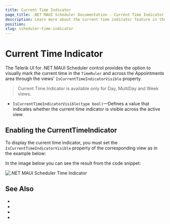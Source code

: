 ```yaml
---
title: Current Time Indicator
page_title: .NET MAUI Scheduler Documentation - Current Time Indicator
description: Learn more about the current time indicator feature in the Telerik UI for .NET MAUI Scheduler control.
position: 
slug: scheduler-time-indicator
---
```


# Current Time Indicator 

The Telerik UI for .NET MAUI Scheduler control provides the option to visually mark the current time in the `TimeRuler` and across the Appointments area through the views' `IsCurrentTimeIndicatorVisible` property.

>Current Time Indicator is available only for Day, MultiDay and Week views.

* `IsCurrentTimeIndicatorVisible(type bool)`&mdash;Defines a value that indicates whether the current time indicator is visible across the active view. 

## Enabling the CurrentTimeIndicator

To display the current time indicator, you must set the `IsCurrentTimeIndicatorVisible` property of the corresponding view as in the example below:

<snippet id='scheduler-current-time-indicator' />

In the image below you can see the result from the code snippet:

![.NET MAUI Scheduler Time Indicator](images/)

## See Also

- 
- 
- 
- 

